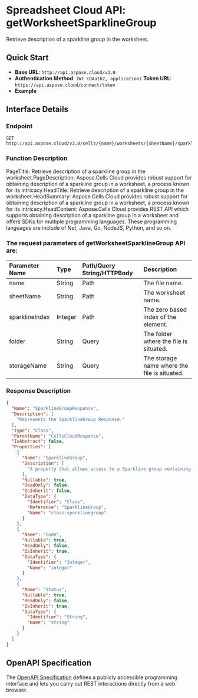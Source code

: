 # **Spreadsheet Cloud API: getWorksheetSparklineGroup**

Retrieve description of a sparkline group in the worksheet. 


## **Quick Start**

- **Base URL**: `http://api.aspose.cloud/v3.0`
- **Authentication Method**: `JWT (OAuth2, application)`  **Token URL**: `https://api.aspose.cloud/connect/token`
- **Example** 

## **Interface Details**

### **Endpoint** 

```
GET http://api.aspose.cloud/v3.0/cells/{name}/worksheets/{sheetName}/sparklineGroups/{sparklineIndex}
```
### **Function Description**
PageTitle:  Retrieve description of a sparkline group in the worksheet.PageDescription: Aspose.Cells Cloud provides robust support for obtaining description of a sparkline group  in a worksheet, a process known for its intricacy.HeadTitle: Retrieve description of a sparkline group in the worksheet.HeadSummary: Aspose.Cells Cloud provides robust support for obtaining description of a sparkline group  in a worksheet, a process known for its intricacy.HeadContent: Aspose.Cells Cloud provides REST API which supports obtaining description of a sparkline group in a worksheet and offers SDKs for multiple programming languages. These programming languages are include of Net, Java, Go, NodeJS, Python, and so on.

### The request parameters of **getWorksheetSparklineGroup** API are: 

| Parameter Name | Type | Path/Query String/HTTPBody | Description | 
| :- | :- | :- |:- | 
|name|String|Path|The file name.|
|sheetName|String|Path|The worksheet name.|
|sparklineIndex|Integer|Path|The zero based index of the element.|
|folder|String|Query|The folder where the file is situated.|
|storageName|String|Query|The storage name where the file is situated.|

### **Response Description**
```json
{
  "Name": "SparklineGroupResponse",
  "Description": [
    "Represents the SparklineGroup Response."
  ],
  "Type": "Class",
  "ParentName": "CellsCloudResponse",
  "IsAbstract": false,
  "Properties": [
    {
      "Name": "SparklineGroup",
      "Description": [
        "A property that allows access to a Sparkline group containing multiple Sparkline objects."
      ],
      "Nullable": true,
      "ReadOnly": false,
      "IsInherit": false,
      "DataType": {
        "Identifier": "Class",
        "Reference": "SparklineGroup",
        "Name": "class:sparklinegroup"
      }
    },
    {
      "Name": "Code",
      "Nullable": true,
      "ReadOnly": false,
      "IsInherit": true,
      "DataType": {
        "Identifier": "Integer",
        "Name": "integer"
      }
    },
    {
      "Name": "Status",
      "Nullable": true,
      "ReadOnly": false,
      "IsInherit": true,
      "DataType": {
        "Identifier": "String",
        "Name": "string"
      }
    }
  ]
}
```


## OpenAPI Specification

The [OpenAPI Specification](https://reference.aspose.cloud/cells/#/SparklineGroupsController/GetWorksheetSparklineGroup) defines a publicly accessible programming interface and lets you carry out REST interactions directly from a web browser.

